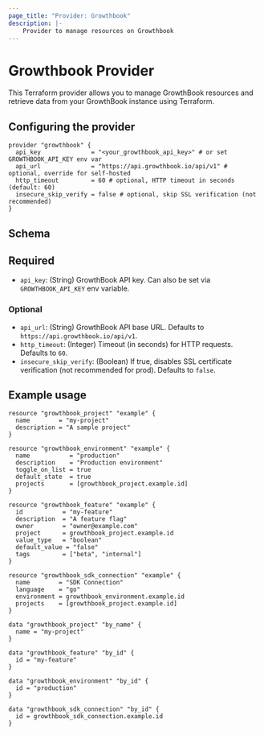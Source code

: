 ```yaml
---
page_title: "Provider: Growthbook"
description: |-
    Provider to manage resources on Growthbook
---
```


# Growthbook Provider

This Terraform provider allows you to manage GrowthBook resources and retrieve data from
your GrowthBook instance using Terraform.

## Configuring the provider

```hcl
provider "growthbook" {
  api_key              = "<your_growthbook_api_key>" # or set GROWTHBOOK_API_KEY env var
  api_url              = "https://api.growthbook.io/api/v1" # optional, override for self-hosted
  http_timeout         = 60 # optional, HTTP timeout in seconds (default: 60)
  insecure_skip_verify = false # optional, skip SSL verification (not recommended)
}
```

## Schema

## Required

- `api_key`: (String) GrowthBook API key. Can also be set via `GROWTHBOOK_API_KEY` env variable.

### Optional

- `api_url`: (String)  GrowthBook API base URL. Defaults to `https://api.growthbook.io/api/v1`.
- `http_timeout`: (Integer) Timeout (in seconds) for HTTP requests. Defaults to `60`.
- `insecure_skip_verify`: (Boolean) If true, disables SSL certificate verification (not recommended for prod). Defaults to `false`.


## Example usage

```hcl
resource "growthbook_project" "example" {
  name        = "my-project"
  description = "A sample project"
}

resource "growthbook_environment" "example" {
  name           = "production"
  description    = "Production environment"
  toggle_on_list = true
  default_state  = true
  projects       = [growthbook_project.example.id]
}

resource "growthbook_feature" "example" {
  id           = "my-feature"
  description  = "A feature flag"
  owner        = "owner@example.com"
  project      = growthbook_project.example.id
  value_type   = "boolean"
  default_value = "false"
  tags         = ["beta", "internal"]
}

resource "growthbook_sdk_connection" "example" {
  name        = "SDK Connection"
  language    = "go"
  environment = growthbook_environment.example.id
  projects    = [growthbook_project.example.id]
}

data "growthbook_project" "by_name" {
  name = "my-project"
}

data "growthbook_feature" "by_id" {
  id = "my-feature"
}

data "growthbook_environment" "by_id" {
  id = "production"
}

data "growthbook_sdk_connection" "by_id" {
  id = growthbook_sdk_connection.example.id
}
```
